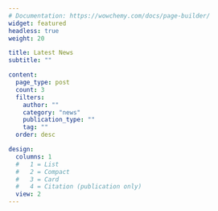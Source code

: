 ```yaml
---
# Documentation: https://wowchemy.com/docs/page-builder/
widget: featured
headless: true
weight: 20

title: Latest News
subtitle: ""

content:
  page_type: post
  count: 3
  filters:
    author: ""
    category: "news"
    publication_type: ""
    tag: ""
  order: desc

design:
  columns: 1
  #   1 = List
  #   2 = Compact
  #   3 = Card
  #   4 = Citation (publication only)
  view: 2
---
```

